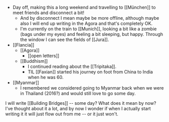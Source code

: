 - Day off, making this a long weekend and travelling to [[München]] to meet friends and disconnect a bit!
  - And by disconnect I mean maybe be more offline, although maybe also I will end up writing in the Agora and that's completely OK.
  - I'm currently on the train to [[Munich]], looking a bit like a zombie (bags under my eyes) and feeling a bit sleeping, but happy. Through the window I can see the fields of [[Jura]].
- [[Flancia]]
  - [[Agora]]
    - [[open letters]]
  - [[Buddhism]]
    - I continued reading about the [[Tripitaka]].
    - TIL [[Faxian]] started his journey on foot from China to India when he was 60.
- [[Myanmar]]
  - I remembered we considered going to Myanmar back when we were in Thailand (2016?) and would still love to go some day.
  
I will write [[Building Bridges]] -- some day? What does it mean by now? I've thought about it a lot, and by now I wonder if when I actually start writing it it will just flow out from me -- or it just won't.

